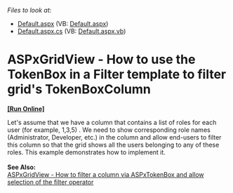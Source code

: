 <!-- default file list -->
*Files to look at*:

* [Default.aspx](./CS/Default.aspx) (VB: [Default.aspx](./VB/Default.aspx))
* [Default.aspx.cs](./CS/Default.aspx.cs) (VB: [Default.aspx.vb](./VB/Default.aspx.vb))
<!-- default file list end -->
# ASPxGridView - How to use the TokenBox in a Filter template to filter grid's TokenBoxColumn
<!-- run online -->
**[[Run Online]](https://codecentral.devexpress.com/t161176/)**
<!-- run online end -->


<p>Let's assume that we have a column that contains a list of roles for each user (for example, 1,3,5) . We need to show corresponding role names (Administrator, Developer, etc.) in the column and allow end-users to filter this column so that the grid shows all the users belonging to any of these roles. This example demonstrates how to implement it.  <br /><br /><strong>See Also:</strong><br /><a href="https://www.devexpress.com/Support/Center/p/T161600">ASPxGridView - How to filter a column via ASPxTokenBox and allow selection of the filter operator</a> </p>

<br/>


